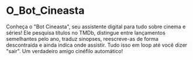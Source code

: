 # O_Bot_Cineasta
 Conheça o "Bot Cineasta", seu assistente digital para tudo sobre cinema e séries! Ele pesquisa títulos no TMDb, distingue entre lançamentos semelhantes pelo ano, traduz sinopses, reescreve-as de forma descontraída e ainda indica onde assistir. Tudo isso em loop até você dizer "sair". Um verdadeiro amigo cinéfilo automático!
